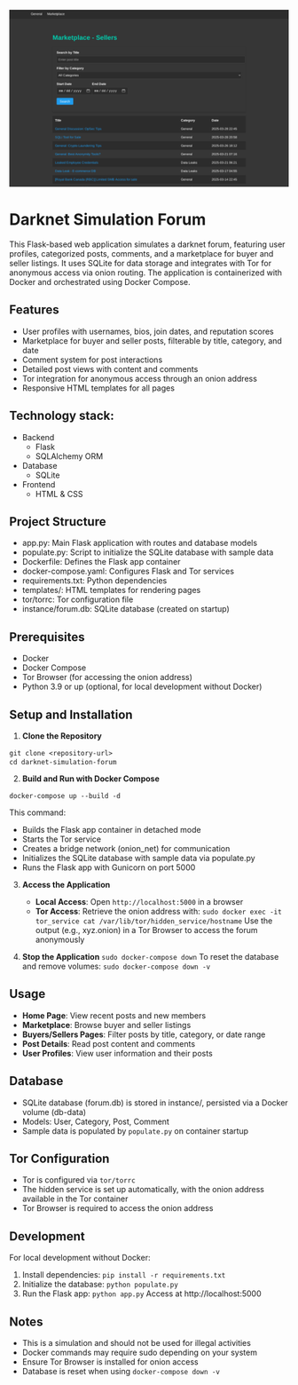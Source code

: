 ![Project Logo](./marketplace.png)

# Darknet Simulation Forum

This Flask-based web application simulates a darknet forum, featuring user profiles, categorized posts, comments, and a marketplace for buyer and seller listings. It uses SQLite for data storage and integrates with Tor for anonymous access via onion routing. The application is containerized with Docker and orchestrated using Docker Compose.




## Features
- User profiles with usernames, bios, join dates, and reputation scores
- Marketplace for buyer and seller posts, filterable by title, category, and date
- Comment system for post interactions
- Detailed post views with content and comments
- Tor integration for anonymous access through an onion address
- Responsive HTML templates for all pages


## Technology stack:
- Backend
    - Flask
    - SQLAlchemy ORM
- Database
    - SQLite
- Frontend
    - HTML & CSS


## Project Structure
- app.py: Main Flask application with routes and database models
- populate.py: Script to initialize the SQLite database with sample data
- Dockerfile: Defines the Flask app container
- docker-compose.yaml: Configures Flask and Tor services
- requirements.txt: Python dependencies
- templates/: HTML templates for rendering pages
- tor/torrc: Tor configuration file
- instance/forum.db: SQLite database (created on startup)



## Prerequisites
- Docker
- Docker Compose
- Tor Browser (for accessing the onion address)
- Python 3.9 or up (optional, for local development without Docker)


## Setup and Installation

1. **Clone the Repository**
```
git clone <repository-url>
cd darknet-simulation-forum
```

2. **Build and Run with Docker Compose**
```
docker-compose up --build -d
```
   This command:
   - Builds the Flask app container in detached mode
   - Starts the Tor service
   - Creates a bridge network (onion_net) for communication
   - Initializes the SQLite database with sample data via populate.py
   - Runs the Flask app with Gunicorn on port 5000

3. **Access the Application**
   - **Local Access**: Open `http://localhost:5000` in a browser
   - **Tor Access**: Retrieve the onion address with:
     `sudo docker exec -it tor_service cat /var/lib/tor/hidden_service/hostname`
     Use the output (e.g., xyz.onion) in a Tor Browser to access the forum anonymously

4. **Stop the Application**
   `sudo docker-compose down`
   To reset the database and remove volumes:
   `sudo docker-compose down -v`


## Usage
- **Home Page**: View recent posts and new members
- **Marketplace**: Browse buyer and seller listings
- **Buyers/Sellers Pages**: Filter posts by title, category, or date range
- **Post Details**: Read post content and comments
- **User Profiles**: View user information and their posts



## Database
- SQLite database (forum.db) is stored in instance/, persisted via a Docker volume (db-data)
- Models: User, Category, Post, Comment
- Sample data is populated by `populate.py` on container startup



## Tor Configuration
- Tor is configured via `tor/torrc`
- The hidden service is set up automatically, with the onion address available in the Tor container
- Tor Browser is required to access the onion address



## Development
For local development without Docker:
1. Install dependencies:
   `pip install -r requirements.txt`
2. Initialize the database:
   `python populate.py`
3. Run the Flask app:
   `python app.py`
   Access at http://localhost:5000



## Notes
- This is a simulation and should not be used for illegal activities
- Docker commands may require sudo depending on your system
- Ensure Tor Browser is installed for onion access
- Database is reset when using `docker-compose down -v`


